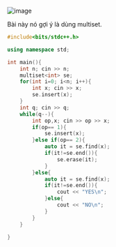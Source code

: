 ![image](https://github.com/Llam-a/Practice_Cpp/assets/115911041/e752c9ca-7c7c-4b1a-a771-bc6beb679240)

Bài này nó gợi ý là dùng multiset.

```cpp
#include<bits/stdc++.h>

using namespace std;

int main(){
    int n; cin >> n;
    multiset<int> se;
    for(int i=0; i<n; i++){
        int x; cin >> x;
        se.insert(x);
    }
    int q; cin >> q;
    while(q--){
        int op,x; cin >> op >> x;
        if(op== 1){
            se.insert(x);
        }else if(op== 2){
            auto it = se.find(x);
            if(it!=se.end()){
                se.erase(it); 
            }
        }else{
            auto it = se.find(x);
            if(it!=se.end()){
                cout << "YES\n";
            }else{
                cout << "NO\n";
            }
        }
    }

}
```
